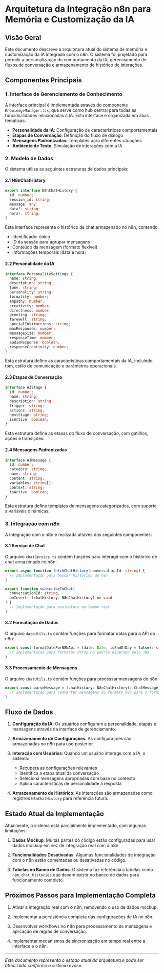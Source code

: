 # Arquitetura da Integração n8n para Memória e Customização da IA

## Visão Geral

Este documento descreve a arquitetura atual do sistema de memória e customização da IA integrado com o n8n. O sistema foi projetado para permitir a personalização do comportamento da IA, gerenciamento de fluxos de conversação e armazenamento de histórico de interações.

## Componentes Principais

### 1. Interface de Gerenciamento de Conhecimento

A interface principal é implementada através do componente `KnowledgeManager.tsx`, que serve como hub central para todas as funcionalidades relacionadas à IA. Esta interface é organizada em abas temáticas:

- **Personalidade da IA**: Configuração de características comportamentais
- **Etapas de Conversação**: Definição do fluxo de diálogo
- **Mensagens Padronizadas**: Templates para diferentes situações
- **Ambiente de Teste**: Simulação de interações com a IA

### 2. Modelo de Dados

O sistema utiliza as seguintes estruturas de dados principais:

#### 2.1 N8nChatHistory

```typescript
export interface N8nChatHistory {
  id: number;
  session_id: string;
  message: any;
  data?: string;
  hora?: string;
}
```

Esta interface representa o histórico de chat armazenado no n8n, contendo:
- Identificador único
- ID da sessão para agrupar mensagens
- Conteúdo da mensagem (formato flexível)
- Informações temporais (data e hora)

#### 2.2 Personalidade da IA

```typescript
interface PersonalitySettings {
  name: string;
  description: string;
  tone: string;
  personality: string;
  formality: number;
  empathy: number;
  creativity: number;
  directness: number;
  greeting: string;
  farewell: string;
  specialInstructions: string;
  maxResponses: number;
  messageSize: number;
  responseTime: number;
  audioResponse: boolean;
  responseCreativity: number;
}
```

Esta estrutura define as características comportamentais da IA, incluindo tom, estilo de comunicação e parâmetros operacionais.

#### 2.3 Etapas de Conversação

```typescript
interface AIStage {
  id: number;
  name: string;
  description: string;
  trigger: string;
  actions: string;
  nextStage: string;
  isActive: boolean;
}
```

Esta estrutura define as etapas do fluxo de conversação, com gatilhos, ações e transições.

#### 2.4 Mensagens Padronizadas

```typescript
interface AIMessage {
  id: number;
  category: string;
  name: string;
  content: string;
  variables: string[];
  context: string;
  isActive: boolean;
}
```

Esta estrutura define templates de mensagens categorizados, com suporte a variáveis dinâmicas.

### 3. Integração com n8n

A integração com o n8n é realizada através dos seguintes componentes:

#### 3.1 Serviço de Chat

O arquivo `chatService.ts` contém funções para interagir com o histórico de chat armazenado no n8n:

```typescript
export async function fetchChatHistory(conversationId: string) {
  // Implementação para buscar histórico do n8n
}

export function subscribeToChat(
  conversationId: string,
  onInsert: (chatHistory: N8nChatHistory) => void
) {
  // Implementação para assinatura em tempo real
}
```

#### 3.2 Formatação de Dados

O arquivo `dateUtils.ts` contém funções para formatar datas para a API do n8n:

```typescript
export const formatDateForN8NApi = (date: Date, isEndOfDay = false): string => {
  // Implementação para formatar datas no padrão esperado pelo n8n
}
```

#### 3.3 Processamento de Mensagens

O arquivo `chatUtils.ts` contém funções para processar mensagens do n8n:

```typescript
export const parseMessage = (chatHistory: N8nChatHistory): ChatMessage[] => {
  // Implementação para converter mensagens do formato n8n para o formato interno
}
```

## Fluxo de Dados

1. **Configuração da IA**: Os usuários configuram a personalidade, etapas e mensagens através da interface de gerenciamento.

2. **Armazenamento de Configurações**: As configurações são armazenadas no n8n para uso posterior.

3. **Interação com Usuários**: Quando um usuário interage com a IA, o sistema:
   - Recupera as configurações relevantes
   - Identifica a etapa atual da conversação
   - Seleciona mensagens apropriadas com base no contexto
   - Aplica características de personalidade à resposta

4. **Armazenamento de Histórico**: As interações são armazenadas como registros `N8nChatHistory` para referência futura.

## Estado Atual da Implementação

Atualmente, o sistema está parcialmente implementado, com algumas limitações:

1. **Dados Mockup**: Muitas partes do código estão configuradas para usar dados mockup em vez de integração real com o n8n.

2. **Funcionalidades Desativadas**: Algumas funcionalidades de integração com o n8n estão comentadas ou desativadas no código.

3. **Tabelas no Banco de Dados**: O sistema faz referência a tabelas como `n8n_chat_histories` que devem existir no banco de dados para funcionamento completo.

## Próximos Passos para Implementação Completa

1. Ativar a integração real com o n8n, removendo o uso de dados mockup.

2. Implementar a persistência completa das configurações de IA no n8n.

3. Desenvolver workflows no n8n para processamento de mensagens e aplicação de regras de conversação.

4. Implementar mecanismos de sincronização em tempo real entre a interface e o n8n.

---

*Este documento representa o estado atual da arquitetura e pode ser atualizado conforme o sistema evolui.*